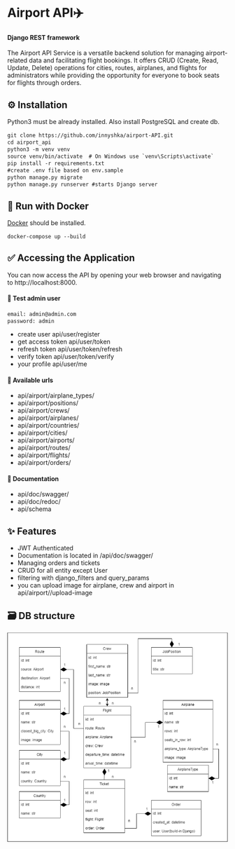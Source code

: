 # Airport API✈️
#### Django REST framework

The Airport API Service is a versatile backend solution for managing airport-related data and facilitating flight bookings. It offers CRUD (Create, Read, Update, Delete) operations for cities, routes, airplanes, and flights for administrators while providing the opportunity for everyone to book seats for flights through orders.

## ⚙️ Installation

Python3 must be already installed.
Also install PostgreSQL and create db.

```shell
git clone https://github.com/innyshka/airport-API.git
cd airport_api
python3 -m venv venv
source venv/bin/activate  # On Windows use `venv\Scripts\activate`
pip install -r requirements.txt
#create .env file based on env.sample
python manage.py migrate
python manage.py runserver #starts Django server
```

## 🐳 Run with Docker

[Docker](https://www.docker.com/products/docker-desktop) should be installed.
```shell
docker-compose up --build
```

## ✅ Accessing the Application

You can now access the API by opening your web browser 
and navigating to http://localhost:8000.

#### 🔏 Test admin user
```shell
email: admin@admin.com
password: admin
```
- create user api/user/register
- get access token api/user/token
- refresh token api/user/token/refresh
- verify token api/user/token/verify
- your profile api/user/me

#### 📍 Available urls
- api/airport/airplane_types/
- api/airport/positions/
- api/airport/crews/
- api/airport/airplanes/
- api/airport/countries/
- api/airport/cities/
- api/airport/airports/
- api/airport/routes/
- api/airport/flights/
- api/airport/orders/

#### 📃 Documentation
- api/doc/swagger/
- api/doc/redoc/
- api/schema


## ✨ Features
- JWT Authenticated
- Documentation is located in /api/doc/swagger/
- Managing orders and tickets
- CRUD for all entity except User
- filtering with django_filters and query_params
- you can upload image for airplane, crew and airport in api/airport/<entity>/upload-image

## 🗃️ DB structure
![DB structure](demo/schema.png)
